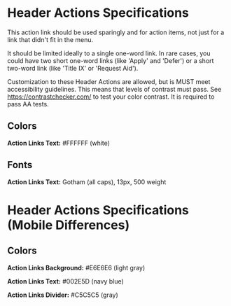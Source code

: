 # Header Actions Specifications
This action link should be used sparingly and for action items, not just for
a link that didn't fit in the menu.

It should be limited ideally to a single one-word link. In rare cases, you could
have two short one-word links (like 'Apply' and 'Defer') or a short two-word link
(like 'Title IX' or 'Request Aid').

Customization to these Header Actions are allowed, but is MUST meet accessibility guidelines. This means that levels of contrast must pass. See https://contrastchecker.com/ to test your color contrast. It is required to pass AA tests.

## Colors
__Action Links Text:__ #FFFFFF (white)

## Fonts
__Action Links Text:__ Gotham (all caps), 13px, 500 weight

# Header Actions Specifications (Mobile Differences)

## Colors
__Action Links Background:__ #E6E6E6 (light gray)

__Action Links Text:__ #002E5D (navy blue)

__Action Links Divider:__ #C5C5C5 (gray)
